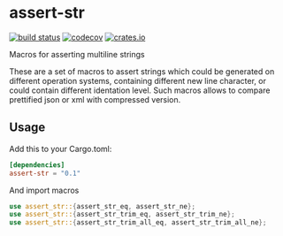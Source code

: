 # assert-str

[![build status](https://github.com/AnderEnder/assert-str/workflows/Build/badge.svg)](https://github.com/AnderEnder/assert-str/actions)
[![codecov](https://codecov.io/gh/AnderEnder/assert-str/branch/master/graph/badge.svg)](https://codecov.io/gh/AnderEnder/assert-str)
[![crates.io](https://img.shields.io/crates/v/assert-str.svg)](https://crates.io/crates/assert-str)

Macros for asserting multiline strings

These are a set of macros to assert strings which could be generated on different operation systems, containing different new line character, or could contain different identation level. Such macros allows to compare prettified json or xml with compressed version.

## Usage

Add this to your Cargo.toml:

```toml
[dependencies]
assert-str = "0.1"
```

And import macros

```rust
use assert_str::{assert_str_eq, assert_str_ne};
use assert_str::{assert_str_trim_eq, assert_str_trim_ne};
use assert_str::{assert_str_trim_all_eq, assert_str_trim_all_ne};
```
